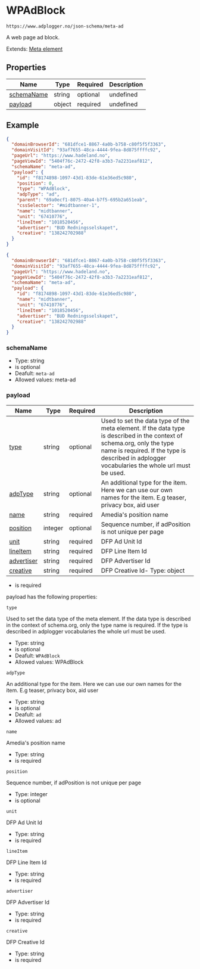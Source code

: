 
# WPAdBlock

```
https://www.adplogger.no/json-schema/meta-ad
```

A web page ad block.

Extends: [Meta element](./meta-element.md)

## Properties

Name | Type | Required | Description
---- | ---- | -------- | -----------
[schemaName](#schemaName) | string | optional | undefined
[payload](#payload) | object | required | undefined

## Example

```json
{
  "domainBrowserId": "681dfce1-8867-4a0b-b758-c80f5f5f3363",
  "domainVisitId": "93af7655-48ca-4444-9fea-8d875ffffc92",
  "pageUrl": "https://www.hadeland.no",
  "pageViewId": "5404f76c-2472-42f8-a3b3-7a2231eaf812",
  "schemaName": "meta-ad",
  "payload": {
    "id": "f8174898-1097-43d1-83de-61e36ed5c980",
    "position": 0,
    "type": "WPAdBlock",
    "adpType": "ad",
    "parent": "69a0ecf1-8075-40a4-b7f5-695b2a651eab",
    "cssSelector": "#midtbanner-1",
    "name": "midtbanner",
    "unit": "67410776",
    "lineItem": "1018520456",
    "advertiser": "BUD Redningsselskapet",
    "creative": "138242702988"
  }
}
```

```json
{
  "domainBrowserId": "681dfce1-8867-4a0b-b758-c80f5f5f3363",
  "domainVisitId": "93af7655-48ca-4444-9fea-8d875ffffc92",
  "pageUrl": "https://www.hadeland.no",
  "pageViewId": "5404f76c-2472-42f8-a3b3-7a2231eaf812",
  "schemaName": "meta-ad",
  "payload": {
    "id": "f8174898-1097-43d1-83de-61e36ed5c980",
    "name": "midtbanner",
    "unit": "67410776",
    "lineItem": "1018520456",
    "advertiser": "BUD Redningsselskapet",
    "creative": "138242702988"
  }
}
```





### schemaName

- Type: string
- is optional
- Deafult: `meta-ad`
- Allowed values: meta-ad


### payload

Name | Type | Required | Description
---- | ---- | -------- | -----------
[type](#type) | string | optional | Used to set the data type of the meta element. If the data type is described in the context of schema.org, only the type name is required. If the type is described in adplogger vocabularies the whole url must be used.
[adpType](#adpType) | string | optional | An additional type for the item. Here we can use our own names for the item. E.g teaser, privacy box, aid user
[name](#name) | string | required | Amedia's position name
[position](#position) | integer | optional | Sequence number, if adPosition is not unique per page
[unit](#unit) | string | required | DFP Ad Unit Id
[lineItem](#lineItem) | string | required | DFP Line Item Id
[advertiser](#advertiser) | string | required | DFP Advertiser Id
[creative](#creative) | string | required | DFP Creative Id- Type: object
- is required


payload has the following properties:


`type`

Used to set the data type of the meta element. If the data type is described in the context of schema.org, only the type name is required. If the type is described in adplogger vocabularies the whole url must be used.

- Type: string
- is optional
- Deafult: `WPAdBlock`
- Allowed values: WPAdBlock

`adpType`

An additional type for the item. Here we can use our own names for the item. E.g teaser, privacy box, aid user

- Type: string
- is optional
- Deafult: `ad`
- Allowed values: ad

`name`

Amedia's position name

- Type: string
- is required

`position`

Sequence number, if adPosition is not unique per page

- Type: integer
- is optional

`unit`

DFP Ad Unit Id

- Type: string
- is required

`lineItem`

DFP Line Item Id

- Type: string
- is required

`advertiser`

DFP Advertiser Id

- Type: string
- is required

`creative`

DFP Creative Id

- Type: string
- is required

